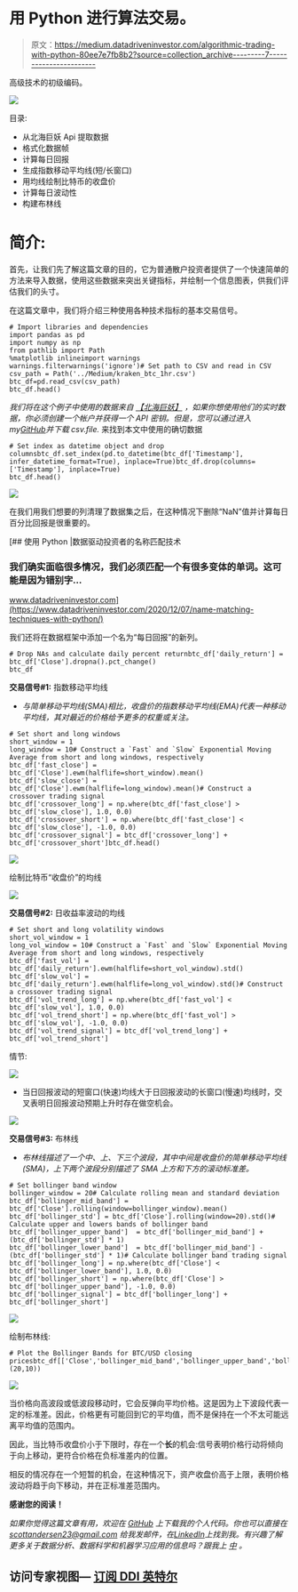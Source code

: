 # 用 Python 进行算法交易。

> 原文：<https://medium.datadriveninvestor.com/algorithmic-trading-with-python-80ee7e7fb8b2?source=collection_archive---------7----------------------->

高级技术的初级编码。

![](img/18c7d4d9db6701a2dcd2f56b271136fa.png)

目录:

*   从北海巨妖 Api 提取数据
*   格式化数据帧
*   计算每日回报
*   生成指数移动平均线(短/长窗口)
*   用均线绘制比特币的收盘价
*   计算每日波动性
*   构建布林线

# 简介:

首先，让我们先了解这篇文章的目的，它为普通散户投资者提供了一个快速简单的方法来导入数据，使用这些数据来突出关键指标，并绘制一个信息图表，供我们评估我们的头寸。

在这篇文章中，我们将介绍三种使用各种技术指标的基本交易信号。

```
# Import libraries and dependencies
import pandas as pd
import numpy as np
from pathlib import Path
%matplotlib inlineimport warnings
warnings.filterwarnings('ignore')# Set path to CSV and read in CSV
csv_path = Path('../Medium/kraken_btc_1hr.csv')
btc_df=pd.read_csv(csv_path)
btc_df.head()
```

*我们将在这个例子中使用的数据来自* [*【北海巨妖】*](https://www.kraken.com/en-us/) *，如果你想使用他们的实时数据，你必须创建一个帐户并获得一个 API 密钥。但是，您可以通过进入 my*[*GitHub*](https://github.com/scottandersen23/Medium_Blog)*并下载 csv.file.* 来找到本文中使用的确切数据

```
# Set index as datetime object and drop columnsbtc_df.set_index(pd.to_datetime(btc_df['Timestamp'], infer_datetime_format=True), inplace=True)btc_df.drop(columns=['Timestamp'], inplace=True)
btc_df.head()
```

![](img/9a4580d38076cdb1c6a222ee2e8ef6d9.png)

在我们用我们想要的列清理了数据集之后，在这种情况下删除“NaN”值并计算每日百分比回报是很重要的。

[](https://www.datadriveninvestor.com/2020/12/07/name-matching-techniques-with-python/) [## 使用 Python |数据驱动投资者的名称匹配技术

### 我们确实面临很多情况，我们必须匹配一个有很多变体的单词。这可能是因为错别字…

www.datadriveninvestor.com](https://www.datadriveninvestor.com/2020/12/07/name-matching-techniques-with-python/) 

我们还将在数据框架中添加一个名为“每日回报”的新列。

```
# Drop NAs and calculate daily percent returnbtc_df['daily_return'] = btc_df['Close'].dropna().pct_change()
btc_df
```

**交易信号#1:** 指数移动平均线

*   *与简单移动平均线(SMA)相比，收盘价的指数移动平均线(EMA)代表一种移动平均线，其对最近的价格给予更多的权重或关注。*

```
# Set short and long windows
short_window = 1
long_window = 10# Construct a `Fast` and `Slow` Exponential Moving Average from short and long windows, respectively
btc_df['fast_close'] = btc_df['Close'].ewm(halflife=short_window).mean()
btc_df['slow_close'] = btc_df['Close'].ewm(halflife=long_window).mean()# Construct a crossover trading signal
btc_df['crossover_long'] = np.where(btc_df['fast_close'] > btc_df['slow_close'], 1.0, 0.0)
btc_df['crossover_short'] = np.where(btc_df['fast_close'] < btc_df['slow_close'], -1.0, 0.0)
btc_df['crossover_signal'] = btc_df['crossover_long'] + btc_df['crossover_short']btc_df.head()
```

![](img/9ce765549d53967c299f125251674763.png)

绘制比特币“收盘价”的均线

![](img/5caa8f2105a0df7d49807c23bd91dd19.png)

**交易信号#2:** 日收益率波动的均线

```
# Set short and long volatility windows
short_vol_window = 1
long_vol_window = 10# Construct a `Fast` and `Slow` Exponential Moving Average from short and long windows, respectively
btc_df['fast_vol'] = btc_df['daily_return'].ewm(halflife=short_vol_window).std()
btc_df['slow_vol'] = btc_df['daily_return'].ewm(halflife=long_vol_window).std()# Construct a crossover trading signal
btc_df['vol_trend_long'] = np.where(btc_df['fast_vol'] < btc_df['slow_vol'], 1.0, 0.0)
btc_df['vol_trend_short'] = np.where(btc_df['fast_vol'] > btc_df['slow_vol'], -1.0, 0.0) 
btc_df['vol_trend_signal'] = btc_df['vol_trend_long'] + btc_df['vol_trend_short']
```

情节:

![](img/7e19bb08bc436987902890a9b6ed96d4.png)

*   当日回报波动的短窗口(快速)均线大于日回报波动的长窗口(慢速)均线时，交叉表明日回报波动预期上升时存在做空机会。

![](img/15da670ea5ced3a40225b8fc9c75a5fd.png)

**交易信号#3:** 布林线

*   *布林线描述了一个中、上、下三个波段，其中中间是收盘价的简单移动平均线(SMA)，上下两个波段分别描述了 SMA 上方和下方的滚动标准差。*

```
# Set bollinger band window
bollinger_window = 20# Calculate rolling mean and standard deviation
btc_df['bollinger_mid_band'] = btc_df['Close'].rolling(window=bollinger_window).mean()
btc_df['bollinger_std'] = btc_df['Close'].rolling(window=20).std()# Calculate upper and lowers bands of bollinger band
btc_df['bollinger_upper_band']  = btc_df['bollinger_mid_band'] + (btc_df['bollinger_std'] * 1)
btc_df['bollinger_lower_band']  = btc_df['bollinger_mid_band'] - (btc_df['bollinger_std'] * 1)# Calculate bollinger band trading signal
btc_df['bollinger_long'] = np.where(btc_df['Close'] < btc_df['bollinger_lower_band'], 1.0, 0.0)
btc_df['bollinger_short'] = np.where(btc_df['Close'] > btc_df['bollinger_upper_band'], -1.0, 0.0)
btc_df['bollinger_signal'] = btc_df['bollinger_long'] + btc_df['bollinger_short']
```

![](img/86dd87874fb7163f6b8c829f29f3216b.png)

绘制布林线:

```
# Plot the Bollinger Bands for BTC/USD closing pricesbtc_df[['Close','bollinger_mid_band','bollinger_upper_band','bollinger_lower_band']].plot(figsize=(20,10))
```

![](img/87f95ce95055c7a7d8f0616a796c175f.png)

当价格向高波段或低波段移动时，它会反弹向平均价格。这是因为上下波段代表一定的标准差。因此，价格更有可能回到它的平均值，而不是保持在一个不太可能远离平均值的范围内。

因此，当比特币收盘价小于下限时，存在一个**长**的机会:信号表明价格行动将倾向于向上移动，更符合价格在负标准差内的位置。

相反的情况存在一个短暂的机会，在这种情况下，资产收盘价高于上限，表明价格波动将趋于向下移动，并在正标准差范围内。

**感谢您的阅读！**

*如果你觉得这篇文章有用，欢迎在* [*GitHub*](https://github.com/scottandersen23/Medium_Blog/tree/main/Articles) *上下载我的个人代码。你也可以直接在 scottandersen23@gmail.com 给我发邮件，在*[*LinkedIn*](https://www.linkedin.com/in/scott-andersen-3208897b/)*上找到我。有兴趣了解更多关于数据分析、数据科学和机器学习应用的信息吗？跟我上* [*中*](https://medium.com/@scottandersen23) *。*

## 访问专家视图— [订阅 DDI 英特尔](https://datadriveninvestor.com/ddi-intel)